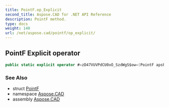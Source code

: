 ```yaml
---
title: PointF.op_Explicit
second_title: Aspose.CAD for .NET API Reference
description: PointF method. 
type: docs
weight: 140
url: /net/aspose.cad/pointf/op_explicit/
---
```

## PointF Explicit operator

```csharp
public static explicit operator #=zD47VUVPdCU0xO_SzdWgS$ow=(PointF apsPnt)
```

### See Also

* struct [PointF](../)
* namespace [Aspose.CAD](../../../aspose.cad/)
* assembly [Aspose.CAD](../../../)



